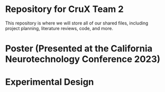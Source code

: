# Repository for CruX Team 2

This repository is where we will store all of our shared files, including project planning, literature reviews, code, and more.

# Poster (Presented at the California Neurotechnology Conference 2023)


# Experimental Design
